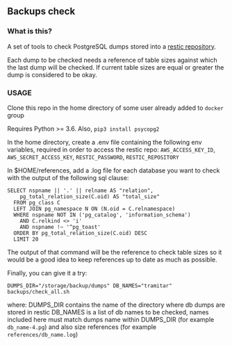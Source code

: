 ## Backups check

### What is this?

A set of tools to check PostgreSQL dumps stored into a [restic repository](https://restic.net/).

Each dump to be checked needs a reference of table sizes against which the last dump will be checked. If current table
sizes are equal or greater the dump is considered to be okay.

### USAGE

Clone this repo in the home directory of some user already added to `docker` group

Requires Python >= 3.6. Also, `pip3 install psycopg2`

In the home directory, create a .env file containing the following env variables, required in order to access the restic repo: 
`AWS_ACCESS_KEY_ID`, `AWS_SECRET_ACCESS_KEY`, `RESTIC_PASSWORD`, `RESTIC_REPOSITORY`

In $HOME/references, add a .log file for each database you want to check with the output of the following sql clause:

```
SELECT nspname || '.' || relname AS "relation",
    pg_total_relation_size(C.oid) AS "total_size"
  FROM pg_class C
  LEFT JOIN pg_namespace N ON (N.oid = C.relnamespace)
  WHERE nspname NOT IN ('pg_catalog', 'information_schema')
    AND C.relkind <> 'i'
    AND nspname !~ '^pg_toast'
  ORDER BY pg_total_relation_size(C.oid) DESC
  LIMIT 20
```

The output of that command will be the reference to check table sizes so it would be a good idea to keep references up to date as much as possible.

Finally, you can give it a try:

`DUMPS_DIR="/storage/backup/dumps" DB_NAMES="tramitar" backups/check_all.sh`

where:
DUMPS_DIR contains the name of the directory where db dumps are stored in restic
DB_NAMES is a list of db names to be checked, names included here must match dumps name within DUMPS_DIR (for example `db_name-4.pg`) and also size references (for example `references/db_name.log`)
